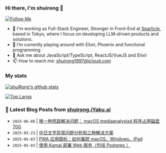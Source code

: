 ### Hi there, I'm shuirong 👋  
[![Follow Me](https://img.shields.io/github/followers/shuirong?label=Follow&style=social)](https://github.com/shuirong)

- 🏢 I'm working as Full-Stack Engineer, Stronger in Front-End at [Sparticle](https://www.sparticle.com/), based in Tokyo, where I focus on developing LLM-driven products and solutions.
- 🌱 I’m currently playing around with Elixir, Phoenix and functional programming
- 💬 Ask me about JavaScript/TypeScript, ReactJS/VueJS and Elixir
- 📫 How to reach me: shuirong1997@icloud.com

### My stats
[![shuiRong's github stats](https://github-readme-stats-six-mocha.vercel.app/api?username=shuiRong&count_private=true&show_icons=true&title_color=00adb5&text_color=3d84a8&icon_color=00adb5)](https://github.com/shuirong/github-readme-stats)

[![Top Langs](https://github-readme-stats-six-mocha.vercel.app/api/top-langs/?username=shuirong&layout=compact&title_color=00adb5)](https://github.com/shuirong/github-readme-stats)

### 📩 Latest Blog Posts from [shuirong.iYaku.ai](https://shuirong.iYaku.ai/)
<!-- BLOG-POST-LIST:START -->
- `2025-06-08` | [换一种思路解决问题： macOS mediaanalysisd 程序占用磁盘70G](https://shuirong.iyaku.ai/posts/%E6%8D%A2%E4%B8%80%E7%A7%8D%E6%80%9D%E8%B7%AF%E8%A7%A3%E5%86%B3%E9%97%AE%E9%A2%98-macos-mediaanalysisd-%E7%A8%8B%E5%BA%8F%E5%8D%A0%E7%94%A8%E7%A3%81%E7%9B%9870g/)  
- `2025-05-23` | [中日文字异常问题分析和三种解决方案](https://shuirong.iyaku.ai/posts/%E4%B8%AD%E6%97%A5%E6%96%87%E5%AD%97%E5%BC%82%E5%B8%B8%E9%97%AE%E9%A2%98%E5%88%86%E6%9E%90%E5%92%8C%E4%B8%89%E7%A7%8D%E8%A7%A3%E5%86%B3%E6%96%B9%E6%A1%88/)  
- `2025-05-03` | [PWA 应用图标：如何兼顾 macOS、Windows、iPad](https://shuirong.iyaku.ai/posts/pwa-%E5%BA%94%E7%94%A8%E5%9B%BE%E6%A0%87%E5%A6%82%E4%BD%95%E5%85%BC%E9%A1%BE-macoswindowsipad/)  
- `2025-05-03` | [使用 Kamal 部署 Web 服务（包括 Postgres ）](https://shuirong.iyaku.ai/posts/%E4%BD%BF%E7%94%A8kamal%E9%83%A8%E7%BD%B2web%E6%9C%8D%E5%8A%A1%E5%8C%85%E6%8B%ACpostgres/)  

<!-- BLOG-POST-LIST:END -->
